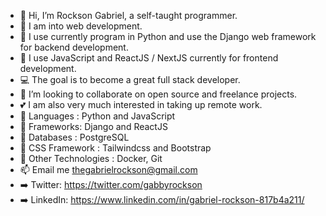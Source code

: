 - 👋 Hi, I’m Rockson Gabriel, a self-taught programmer.
- 👀 I am into web development.
- 🌲 I use currently program in Python and use the Django web framework for backend development.
- 🌱 I use JavaScript and ReactJS / NextJS currently for frontend development.
- 💻 The goal is to become a great full stack developer.
- 💞️ I’m looking to collaborate on open source and freelance projects.
- 💕 I am also very much interested in taking up remote work.
- 🌳 Languages : Python and JavaScript
- 🌳 Frameworks: Django and ReactJS
- 🌳 Databases : PostgreSQL
- 🌳 CSS Framework : Tailwindcss and Bootstrap
- 🌳 Other Technologies : Docker, Git
- 📫 Email me thegabrielrockson@gmail.com
- ➡️ Twitter: https://twitter.com/gabbyrockson
- ➡️ LinkedIn: https://www.linkedin.com/in/gabriel-rockson-817b4a211/

<!---
rocksongabriel/rocksongabriel is a ✨ special ✨ repository because its `README.md` (this file) appears on your GitHub profile.
You can click the Preview link to take a look at your changes.
--->
